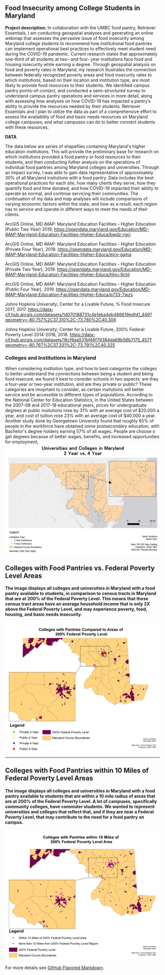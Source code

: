 ## Food Insecurity among College Students in Maryland

**Project description:** In collaboration with the UMBC food pantry, Retriever Essentials, I am conducting geospatial analyses and generating an online webmap that assesses the pervasive issue of food insecurity among Maryland college students to recommend how institutional food pantries can implement operational best practices to effectively meet student need during the COVID-19 pandemic. Current research states that approximately one-third of all students at two- and four- year institutions face food and housing insecurity while earning a degree. Through geospatial analysis on food and poverty rates in Maryland, my research illustrates the connection between federally recognized poverty areas and food insecurity rates to which institutions, based on their location and institution type, are most likely to provide food resources to their students. We identified campus pantry points-of-contact, and conducted a semi-structured survey to understand campus pantry operations and services in more detail, along with assessing how analyses on how COVID-19 has impacted a pantry’s ability to provide the resources needed by their students. Retriever Essentials and I plan to utilize the data as part of a comprehensive effort to assess the availability of food and basic needs resources on Maryland college campuses, and what campuses can do to better connect students with these resources.

**DATA**

The data below are series of shapefiles containing Maryland's higher education institutions. This will provide the preliminary base for research on which institutions provided a food pantry or food resources to their students, and then conducting futher analysis on the operations of individual food pantries among Maryland colleges and universities. Through an impact survey, I was able to gain data representative of approximately 30% of all Maryland insitutions with a food pantry. Data includes the best operational practices for each site, how many clients they serve, how they quantify food and time donated, and how COVID-19 impacted their ability to operate as normal, and continue servicing their communities. The continuation of my data and map analyses will include comparisons of varying economic factors within the state, and how as a result, each region has to service and operate in different ways to meet the needs of their clients.

ArcGIS Online, MD iMAP: Maryland Education Facilities - Higher Education (Public Two Year) 2019, https://opendata.maryland.gov/Education/MD-iMAP-Maryland-Education-Facilities-Higher-Educa/bwdz-rgcj

ArcGIS Online, MD iMAP: Maryland Education Facilities - Higher Education (Private Four Year), 2019. https://opendata.maryland.gov/Education/MD-iMAP-Maryland-Education-Facilities-Higher-Educa/ejcy-gama

ArcGIS Online, MD iMAP: Maryland Education Facilities - Higher Education (Private Two Year), 2019. https://opendata.maryland.gov/Education/MD-iMAP-Maryland-Education-Facilities-Higher-Educa/hhju-9ctd

ArcGIS Online, MD iMAP: Maryland Education Facilities - Higher Education (Public Four Year), 2019. https://opendata.maryland.gov/Education/MD-iMAP-Maryland-Education-Facilities-Higher-Educa/p733-7wzs

Johns Hopkins University; Center for a Livable Future, % Food Insecure 2017, 2017. https://data-clf.hub.arcgis.com/datasets/1d070188731c4e1eba4eb486619edfd1_449?geometry=-80.757%2C37.310%2C-73.780%2C40.306

Johns Hopkins University; Center for a Livable Future, 200% Federal Poverty Level 2014-2018, 2018. https://data-clf.hub.arcgis.com/datasets/16cf6aa531bf46f79384da68b56b7175_457?geometry=-80.767%2C37.331%2C-73.791%2C40.325

### Colleges and Institutions in Maryland 
When considering institution type, and how to best categorize the colleges to better understand the connections between being a student and being food insecure, we found it best to consider schools in two aspects: are they a four-year or two-year institution, and are they private or public? These categories are imoprtant to consider, as certain insitutions will better service and be accessible to different types of populations. According to the National Center for Education Statistics, in the United States between the 2007-08 and 2017-18 educational years, prices for undergraduate degrees at public insitutions rose by 31% with an average cost of $20,000 a year, and cost of tuition rose 23% with an average cost of $40,000 a year. Another study done by Georgetown University found that roughly 65% of people in the workforce have obtained some postsecondary education, with Bachelor's degree holders earning 57% of all wages. People are choose o get degrees because of better wages, benefits, and increased opportunities for employment, 
<img src="images/2yearv4year.png"/>



## Colleges with Food Pantries vs. Federal Poverty Level Areas
#### The image displays all colleges and universities in Maryland with a food pantry available to students, in comparison to census tracts in Maryland that are at 200% of the Federal Poverty Level. This means that these census tract areas have an average household income that is only 2X above the Federal Poverty Level, and may experience poverty, food, housing, and basic needs insecurity. 

<img src="images/povertylevel.png"/>

---
## Colleges with Food Pantries within 10 Miles of Federal Poverty Level Areas
#### The image displays all colleges and universities in Maryland with a food pantry available to students that are within a 10 mile radius of areas that are at 200% of the Federal Poverty Level. A lot of campuses, specifically community colleges, have commuter students. We wanted to represent universities and colleges that reflect that, and if they are near a Federal Poverty Level, that may contribute to the need for a food pantry on campus. 

<img src="images/withinpovertylevel.png"/>



For more details see [GitHub Flavored Markdown](https://guides.github.com/features/mastering-markdown/).
